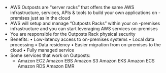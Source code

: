 - AWS Outposts are “server racks” that offers the same AWS infrastructure, services, APIs & tools to build your own applications on -premises just as in the cloud 
- AWS will setup and manage “Outposts Racks” within your on -premises infrastructure and you can start leveraging AWS services on-premises 
- You are responsible for the Outposts Rack physical security
- Benefits: • Low-latency access to on-premises systems • Local data processing • Data residency • Easier migration from on-premises to the cloud • Fully managed service
- Some services that work on Outposts:
	- Amazon EC2 Amazon EBS Amazon S3 Amazon EKS Amazon ECS Amazon RDS Amazon EMR
